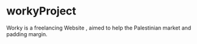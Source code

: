 # workyProject
Worky is a freelancing Website , aimed to help the Palestinian market and padding margin.
